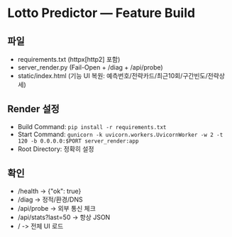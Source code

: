 
# Lotto Predictor — Feature Build

## 파일
- requirements.txt (httpx[http2] 포함)
- server_render.py (Fail-Open + /diag + /api/probe)
- static/index.html (기능 UI 복원: 예측번호/전략카드/최근10회/구간빈도/전략상세)

## Render 설정
- Build Command: `pip install -r requirements.txt`
- Start Command: `gunicorn -k uvicorn.workers.UvicornWorker -w 2 -t 120 -b 0.0.0.0:$PORT server_render:app`
- Root Directory: 정확히 설정

## 확인
- /health -> {"ok": true}
- /diag -> 정적/환경/DNS
- /api/probe -> 외부 통신 체크
- /api/stats?last=50 -> 항상 JSON
- / -> 전체 UI 로드

